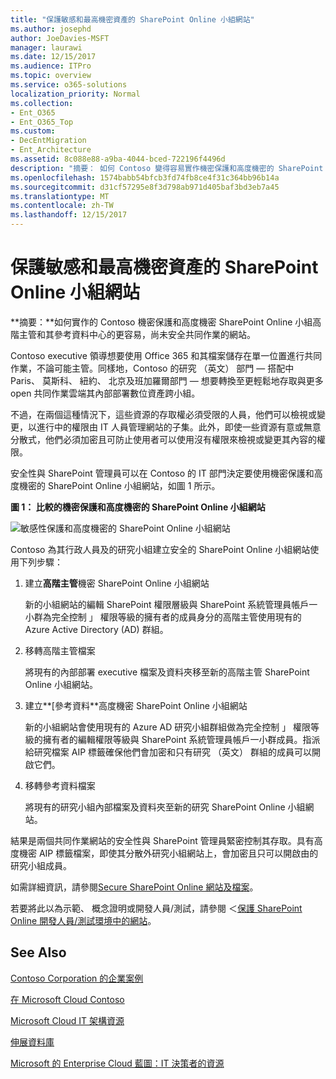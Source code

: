 ```yaml
---
title: "保護敏感和最高機密資產的 SharePoint Online 小組網站"
ms.author: josephd
author: JoeDavies-MSFT
manager: laurawi
ms.date: 12/15/2017
ms.audience: ITPro
ms.topic: overview
ms.service: o365-solutions
localization_priority: Normal
ms.collection:
- Ent_O365
- Ent_O365_Top
ms.custom:
- DecEntMigration
- Ent_Architecture
ms.assetid: 8c088e88-a9ba-4044-bced-722196f4496d
description: "摘要： 如何 Contoso 變得容易實作機密保護和高度機密的 SharePoint Online 的小組網站，尚未安全、 高階主管的共同作業和其參考資料中心。"
ms.openlocfilehash: 1574babb54bfcb3fd74fb8ce4f31c364bb96b14a
ms.sourcegitcommit: d31cf57295e8f3d798ab971d405baf3bd3eb7a45
ms.translationtype: MT
ms.contentlocale: zh-TW
ms.lasthandoff: 12/15/2017
---
```

# <a name="secure-sharepoint-online-team-sites-for-sensitive-and-highly-confidential-assets"></a>保護敏感和最高機密資產的 SharePoint Online 小組網站

 **摘要：**如何實作的 Contoso 機密保護和高度機密 SharePoint Online 小組高階主管和其參考資料中心的更容易，尚未安全共同作業的網站。
  
Contoso executive 領導想要使用 Office 365 和其檔案儲存在單一位置進行共同作業，不論可能主管。同樣地，Contoso 的研究 （英文） 部門 — 搭配中 Paris、 莫斯科、 紐約、 北京及班加羅爾部門 — 想要轉換至更輕鬆地存取與更多 open 共同作業雲端其內部部署數位資產跨小組。
  
不過，在兩個這種情況下，這些資源的存取權必須受限的人員，他們可以檢視或變更，以進行中的權限由 IT 人員管理網站的子集。此外，即使一些資源有意或無意分散式，他們必須加密且可防止使用者可以使用沒有權限來檢視或變更其內容的權限。
  
安全性與 SharePoint 管理員可以在 Contoso 的 IT 部門決定要使用機密保護和高度機密的 SharePoint Online 小組網站，如圖 1 所示。
  
**圖 1： 比較的機密保護和高度機密的 SharePoint Online 小組網站**

![敏感性保護和高度機密的 SharePoint Online 小組網站](images/Contoso_Poster/SP_Solution.png)
  
Contoso 為其行政人員及的研究小組建立安全的 SharePoint Online 小組網站使用下列步驟：
  
1. 建立**高階主管**機密 SharePoint Online 小組網站
    
    新的小組網站的編輯 SharePoint 權限層級與 SharePoint 系統管理員帳戶一小群為完全控制 」 權限等級的擁有者的成員身分的高階主管使用現有的 Azure Active Directory (AD) 群組。
    
2. 移轉高階主管檔案
    
    將現有的內部部署 executive 檔案及資料夾移至新的高階主管 SharePoint Online 小組網站。
    
3. 建立**[參考資料**高度機密 SharePoint Online 小組網站
    
    新的小組網站會使用現有的 Azure AD 研究小組群組做為完全控制 」 權限等級的擁有者的編輯權限等級與 SharePoint 系統管理員帳戶一小群成員。指派給研究檔案 AIP 標籤確保他們會加密和只有研究 （英文） 群組的成員可以開啟它們。
    
4. 移轉參考資料檔案
    
    將現有的研究小組內部檔案及資料夾至新的研究 SharePoint Online 小組網站。
    
結果是兩個共同作業網站的安全性與 SharePoint 管理員緊密控制其存取。具有高度機密 AIP 標籤檔案，即使其分散外研究小組網站上，會加密且只可以開啟由的研究小組成員。
  
如需詳細資訊，請參閱[Secure SharePoint Online 網站及檔案](https://docs.microsoft.com/microsoft-365-enterprise/secure-sharepoint-online-sites-and-files)。
  
 若要將此以為示範、 概念證明或開發人員/測試，請參閱 ＜[保護 SharePoint Online 開發人員/測試環境中的網站](https://docs.microsoft.com/microsoft-365-enterprise/secure-sharepoint-online-sites-dev-test)。
  
## <a name="see-also"></a>See Also

[Contoso Corporation 的企業案例](enterprise-scenarios-for-the-contoso-corporation.md)
  
[在 Microsoft Cloud Contoso](contoso-in-the-microsoft-cloud.md)
  
[Microsoft Cloud IT 架構資源](microsoft-cloud-it-architecture-resources.md)

[伸展資料庫](https://msdn.microsoft.com/library/dn935011.aspx)
  
[Microsoft 的 Enterprise Cloud 藍圖：IT 決策者的資源](https://sway.com/FJ2xsyWtkJc2taRD)




